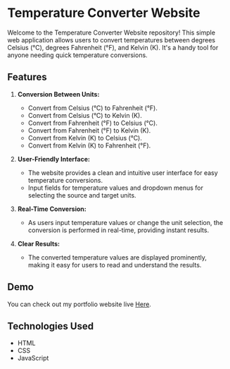# Temperature Converter Website

Welcome to the Temperature Converter Website repository! This simple web application allows users to convert temperatures between degrees Celsius (°C), degrees Fahrenheit (°F), and Kelvin (K). It's a handy tool for anyone needing quick temperature conversions.

## Features

1. **Conversion Between Units:**
   - Convert from Celsius (°C) to Fahrenheit (°F).
   - Convert from Celsius (°C) to Kelvin (K).
   - Convert from Fahrenheit (°F) to Celsius (°C).
   - Convert from Fahrenheit (°F) to Kelvin (K).
   - Convert from Kelvin (K) to Celsius (°C).
   - Convert from Kelvin (K) to Fahrenheit (°F).

2. **User-Friendly Interface:**
   - The website provides a clean and intuitive user interface for easy temperature conversions.
   - Input fields for temperature values and dropdown menus for selecting the source and target units.

3. **Real-Time Conversion:**
   - As users input temperature values or change the unit selection, the conversion is performed in real-time, providing instant results.

4. **Clear Results:**
   - The converted temperature values are displayed prominently, making it easy for users to read and understand the results.

## Demo
You can check out my portfolio website live [Here](https://alpharsh.github.io/OIBSIP-L1-Task3/).

## Technologies Used
   - HTML
   - CSS
   - JavaScript
